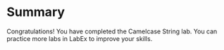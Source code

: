 # Summary

Congratulations! You have completed the Camelcase String lab. You can practice more labs in LabEx to improve your skills.
